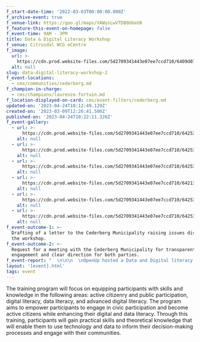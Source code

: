 ```yaml
---
f_start-date-time: '2022-03-03T00:00:00.000Z'
f_archive-event: true
f_venue-link: https://goo.gl/maps/VAWysLwVTDB8UGeU8
f_feature-this-event-on-homepage: false
f_event-time: 9AM - 3PM
title: Data & Digital Literacy Workshop
f_venue: Citrusdal WCG eCentre
f_image:
  url: >-
    https://cdn.prod.website-files.com/5d2709341443e07ee7ccd710/6409d072f38743b0d5c6e15f_IMG_5148%20(1).jpg
  alt: null
slug: data-digital-literacy-workshop-2
f_event-locations:
  - cms/communities/cederberg.md
f_champion-in-charge:
  - cms/champions/laurenzo-fortuin.md
f_location-displayed-on-card: cms/event-filters/cederberg.md
updated-on: '2023-04-24T10:12:49.129Z'
created-on: '2023-03-09T12:26:41.500Z'
published-on: '2023-04-24T10:22:11.326Z'
f_event-gallery:
  - url: >-
      https://cdn.prod.website-files.com/5d2709341443e07ee7ccd710/64253da02468e44e40fb62a7_IMG_5083.jpg
    alt: null
  - url: >-
      https://cdn.prod.website-files.com/5d2709341443e07ee7ccd710/64253da0d3ef4af1c6fe5a05_IMG_5095.jpg
    alt: null
  - url: >-
      https://cdn.prod.website-files.com/5d2709341443e07ee7ccd710/64253da174d29197ed7a1e4c_IMG_5105.jpg
    alt: null
  - url: >-
      https://cdn.prod.website-files.com/5d2709341443e07ee7ccd710/64213220a14e3f25f3075392_IMG_6051.jpg
    alt: null
  - url: >-
      https://cdn.prod.website-files.com/5d2709341443e07ee7ccd710/64253dbb74d29127d07a251d_IMG_5119.jpg
    alt: null
  - url: >-
      https://cdn.prod.website-files.com/5d2709341443e07ee7ccd710/64253a4f7c0b776334ef47c2_IMG_5150.jpg
    alt: null
f_event-outcome-1: >-
  Drafting of a letter to the Cederberg Municipality raising issues discussed in
  the workshop.
f_event-outcome-2: >-
  Request for a meeting with the Cederberg Municipality for transparent
  engagement and clear direction for both parties.
f_event-report: "  \n‍\n\n‍  \nOpenUp hosted a Data and Digital literacy workshop in the town of Citrusdal, in the Cederberg Municipality. The Codebridge Youth Project is a fundamental part of the organisation’s goals of “inform - empower - activate” through this project we aim to enhance the relationship between government and its citizens.\_\n\n![](/assets/images/downloaded/64253a4f7c0b776334ef47c2_IMG_5150.jpg)\n\nAdrian Kearns, a project manager at OpenUp, presented some data tools available for understanding the community demographics of Cederberg. Youth were very engaging, interested to know more about their youth demographic, and how they could use the data to engage the decision makers on issues like unemployment, access to learning opportunities after grade 12, and also, why opportunities available to youth are often for the select few, and not inclusive for all young people.\n\n‍\n\n![](/assets/images/downloaded/64253cd8f2535d7bf0091fa2_IMG_5109.jpg)\n\nAn outcome of the workshop was to draft a letter to the Cederberg Municipality to raise some of these issues, as well as request a meeting to engage transparently and with a clear direction for both parties.\n\n‍\n\n‍\n\n‍"
layout: '[event].html'
tags: event
---
```


The training program will focus on equipping participants with skills and knowledge in the following areas: active citizenry and public participation, digital literacy, data literacy, and advanced digital literacy. The program aims to empower participants to engage in civic participation and become active citizens while enhancing their digital and data literacy. Through this training, participants will gain practical skills and theoretical knowledge that will enable them to use technology and data to inform their decision-making processes and engage with their communities.

‍
